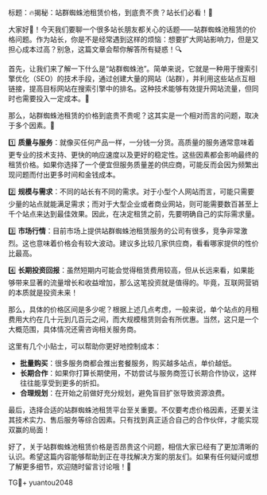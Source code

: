 标题：🔥揭秘：站群蜘蛛池租赁价格，到底贵不贵？站长们必看！🎉

大家好👋！今天我们要聊一个很多站长朋友都关心的话题——站群蜘蛛池租赁的价格问题。作为站长，你是不是经常遇到这样的烦恼：想要扩大网站影响力，但是又担心成本过高？别急，这篇文章会帮你解答所有疑惑！🔍

首先，让我们来了解一下什么是“站群蜘蛛池”。简单来说，它就是一种用于搜索引擎优化（SEO）的技术手段，通过创建大量的网站（站群），并利用这些站点互相链接，提高目标网站在搜索引擎中的排名。这种技术能够有效提升网站流量，但同时也需要投入一定成本。🚀

那么，站群蜘蛛池租赁的价格到底贵不贵呢？这其实是一个相对而言的问题，取决于多个因素。🌟

1️⃣ **质量与服务**：就像买任何产品一样，一分钱一分货。高质量的服务通常意味着更专业的技术支持、更快的响应速度以及更好的稳定性。这些因素都会影响最终的租赁价格。如果你选择了一个便宜但服务质量差的供应商，可能反而会因为频繁出现问题而付出更多时间和金钱成本。

2️⃣ **规模与需求**：不同的站长有不同的需求。对于小型个人网站而言，可能只需要少量的站点就能满足需求；而对于大型企业或者商业网站，则可能需要数百甚至上千个站点来达到最佳效果。因此，在决定租赁之前，先要明确自己的实际需求量。

3️⃣ **市场行情**：目前市场上提供站群蜘蛛池租赁服务的公司有很多，竞争非常激烈。这也意味着价格会有较大波动。建议多比较几家供应商，看看哪家提供的性价比最高。

4️⃣ **长期投资回报**：虽然短期内可能会觉得租赁费用较高，但从长远来看，如果能够带来显著的流量增长和收益增加，那么这笔投资就是值得的。毕竟，互联网营销的本质就是投资未来！

那么，具体的价格区间是多少呢？根据上述几点考虑，一般来说，单个站点的月租费用大约在几十元到几百元之间，而大规模租赁则会有所优惠。当然，这只是一个大概范围，具体情况还需咨询相关服务商。

这里有几个小贴士，可以帮助你更好地控制成本：

- **批量购买**：很多服务商都会推出套餐服务，购买越多站点，单价越低。
- **长期合作**：如果你打算长期使用，不妨尝试与服务商签订长期合作协议，这样往往能享受到更多的折扣。
- **合理规划**：在开始之前做好充分规划，避免盲目扩张导致资源浪费。

最后，选择合适的站群蜘蛛池租赁平台至关重要。不仅要考虑价格因素，还要关注其技术实力、售后服务等综合因素。只有找到真正适合自己的合作伙伴，才能实现双赢的局面！

好了，关于站群蜘蛛池租赁价格是否昂贵这个问题，相信大家已经有了更加清晰的认识。希望这篇内容能够帮助到正在寻找解决方案的朋友们。如果有任何疑问或想了解更多细节，欢迎随时留言讨论哦！💬

TG💪+ yuantou2048